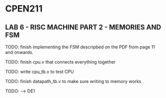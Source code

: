 # CPEN211
## LAB 6 - RISC MACHINE PART 2 - MEMORIES AND FSM

TODO: finish implementing the FSM descripbed on the PDF from page 11 and onwards.

TODO: finish cpu.v that connects everything together

TODO: write cpu_tb.v to test CPU

TODO: finish datapath_tb.v to make sure writing to memory works

TODO: --> DE1
